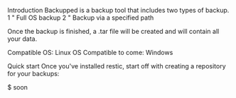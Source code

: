 Introduction
Backupped is a backup tool that includes two types of backup.
1 " Full OS backup
2 " Backup via a specified path

Once the backup is finished, a .tar file will be created and will contain all your data.

Compatible OS: Linux
OS Compatible to come: Windows


Quick start
Once you've installed restic, start off with creating a repository for your backups:

$ soon
